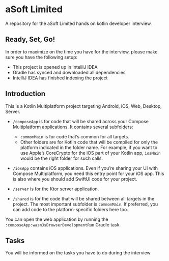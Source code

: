 # aSoft Limited

A repository for the aSoft Limited hands on kotlin developer interview.

## Ready, Set, Go!
In order to maximize on the time you have for the interview, please make sure you have the following setup:

- This project is opened up in IntelliJ IDEA
- Gradle has synced and downloaded all dependencies
- IntelliJ IDEA has finished indexing the project

## Introduction
This is a Kotlin Multiplatform project targeting Android, iOS, Web, Desktop, Server.

* `/composeApp` is for code that will be shared across your Compose Multiplatform applications.
  It contains several subfolders:
  - `commonMain` is for code that’s common for all targets.
  - Other folders are for Kotlin code that will be compiled for only the platform indicated in the folder name.
    For example, if you want to use Apple’s CoreCrypto for the iOS part of your Kotlin app,
    `iosMain` would be the right folder for such calls.

* `/iosApp` contains iOS applications. Even if you’re sharing your UI with Compose Multiplatform,
  you need this entry point for your iOS app. This is also where you should add SwiftUI code for your project.

* `/server` is for the Ktor server application.

* `/shared` is for the code that will be shared between all targets in the project.
  The most important subfolder is `commonMain`. If preferred, you can add code to the platform-specific folders here too.

You can open the web application by running the `:composeApp:wasmJsBrowserDevelopmentRun` Gradle task.

## Tasks
You will be informed on the tasks you have to do during the interview
